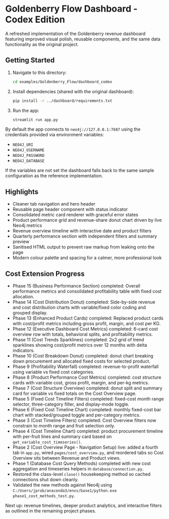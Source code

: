 # Goldenberry Flow Dashboard - Codex Edition

A refreshed implementation of the Goldenberry revenue dashboard featuring
improved visual polish, reusable components, and the same data
functionality as the original project.

## Getting Started

1. Navigate to this directory:
   ```bash
   cd examples/Goldenberry_Flow/dashboard_codex
   ```
2. Install dependencies (shared with the original dashboard):
   ```bash
   pip install -r ../dashboard/requirements.txt
   ```
3. Run the app:
   ```bash
   streamlit run app.py
   ```

By default the app connects to `neo4j://127.0.0.1:7687` using the
credentials provided via environment variables:

- `NEO4J_URI`
- `NEO4J_USERNAME`
- `NEO4J_PASSWORD`
- `NEO4J_DATABASE`

If the variables are not set the dashboard falls back to the same sample
configuration as the reference implementation.

## Highlights

- Cleaner tab navigation and hero header
- Reusable page header component with status indicator
- Consolidated metric card renderer with graceful error states
- Product performance grid and revenue-share donut chart driven by live Neo4j metrics
- Revenue overview timeline with interactive date and product filters
- Quarterly performance section with independent filters and summary preview
- Sanitised HTML output to prevent raw markup from leaking onto the page
- Modern colour palette and spacing for a calmer, more professional look

## Cost Extension Progress

- Phase 15 (Business Performance Section) completed: Overall performance metrics and consolidated profitability table with fixed cost allocation.
- Phase 14 (Cost Distribution Donut) completed: Side-by-side revenue and cost distribution charts with variable/fixed color coding and grouped display.
- Phase 13 (Enhanced Product Cards) completed: Replaced product cards with cost/profit metrics including gross profit, margin, and cost per KG.
- Phase 12 (Executive Dashboard Cost Metrics) completed: 6-card cost overview row with totals, behavioral splits, and profitability metrics.
- Phase 11 (Cost Trends Sparklines) completed: 2x2 grid of trend sparklines showing cost/profit metrics over 12 months with delta indicators.
- Phase 10 (Cost Breakdown Donut) completed: donut chart breaking down procurement and allocated fixed costs for selected product.
- Phase 9 (Profitability Waterfall) completed: revenue-to-profit waterfall using variable vs fixed cost categories.
- Phase 8 (Product Performance Cost Metrics) completed: cost structure cards with variable cost, gross profit, margin, and per-kg metrics.
- Phase 7 (Cost Structure Overview) completed: donut split and summary card for variable vs fixed totals on the Cost Overview page.
- Phase 5 (Fixed Cost Timeline Filters) completed: fixed-cost month range selector, three-category filter, and display-mode toggle.
- Phase 6 (Fixed Cost Timeline Chart) completed: monthly fixed-cost bar chart with stacked/grouped toggle and per-category metrics.
- Phase 3 (Cost Timeline Filters) completed: Cost Overview filters now constrain to month range and fruit selection only.
- Phase 4 (Cost Timeline Chart) completed: product procurement timeline with per-fruit lines and summary card based on `get_variable_cost_timeseries()`.
- Phase 2 (Cost Overview Page - Navigation Setup) live: added a fourth tab in `app.py`, wired `pages/cost_overview.py`, and reordered tabs so Cost Overview sits between Revenue and Product views.
- Phase 1 (Database Cost Query Methods) completed with new cost aggregation and timeseries helpers in `database/connection.py`.
- Restored the class-level `close()` housekeeping method so cached connections shut down cleanly.
- Validated the new methods against Neo4j using `C:/Users/jprob/anaconda3/envs/base1/python.exe phase1_cost_methods_test.py`.

Next up: revenue timelines, deeper product analytics, and interactive
filters as outlined in the remaining project phases.



